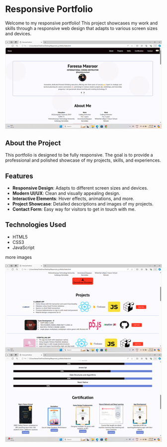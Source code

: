 # Responsive Portfolio

Welcome to my responsive portfolio! This project showcases my work and skills through a responsive web design that adapts to various screen sizes and devices.

![Portfolio Screenshot](https://github.com/Fareesa-Masroor/Responsive-Portfolio-Project/blob/main/img/Screenshot%20(97).png)

## About the Project

This portfolio is designed to be fully responsive. The goal is to provide a professional and polished showcase of my projects, skills, and experiences.

## Features

- **Responsive Design**: Adapts to different screen sizes and devices.
- **Modern UI/UX**: Clean and visually appealing design.
- **Interactive Elements**: Hover effects, animations, and more.
- **Project Showcase**: Detailed descriptions and images of my projects.
- **Contact Form**: Easy way for visitors to get in touch with me.

## Technologies Used

- HTML5
- CSS3
- JavaScript

more images 

![Portfolio Screenshot](https://github.com/Fareesa-Masroor/Responsive-Portfolio-Project/blob/main/img/Screenshot%20(98).png)
![Portfolio Screenshot](https://github.com/Fareesa-Masroor/Responsive-Portfolio-Project/blob/main/img/Screenshot%20(99).png)


